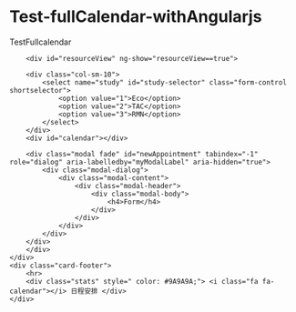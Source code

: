 # Test-fullCalendar-withAngularjs
TestFullcalendar



<div class="card ">
    <div class="card-header ">
        <!--        <h5 class="card-title">日程安排</h5>-->
        <!--        <p class="card-category" style=" color: #9A9A9A; margin-top: -15px;">24 Hours performance</p> -->
    </div>
    <div class="card-body ">
        <div class="calendar" ng-model="eventSources" calendar="myCalendar1" ui-calendar="uiConfig.calendar" style="margin-bottom: 5px;" id="calendarView"></div>


        <div id="resourceView" ng-show="resourceView==true">
          
        <div class="col-sm-10">
            <select name="study" id="study-selector" class="form-control shortselector">
                <option value="1">Eco</option>
                <option value="2">TAC</option>
                <option value="3">RMN</option>
            </select>
        </div>
        <div id="calendar"></div>

        <div class="modal fade" id="newAppointment" tabindex="-1" role="dialog" aria-labelledby="myModalLabel" aria-hidden="true">
            <div class="modal-dialog">
                <div class="modal-content">
                    <div class="modal-header">
                        <div class="modal-body">
                            <h4>Form</h4>
                        </div>
                    </div>
                </div>
            </div>
        </div>
        </div>
    </div>
    <div class="card-footer">
        <hr>
        <div class="stats" style=" color: #9A9A9A;"> <i class="fa fa-calendar"></i> 日程安排 </div>
    </div>
</div>
